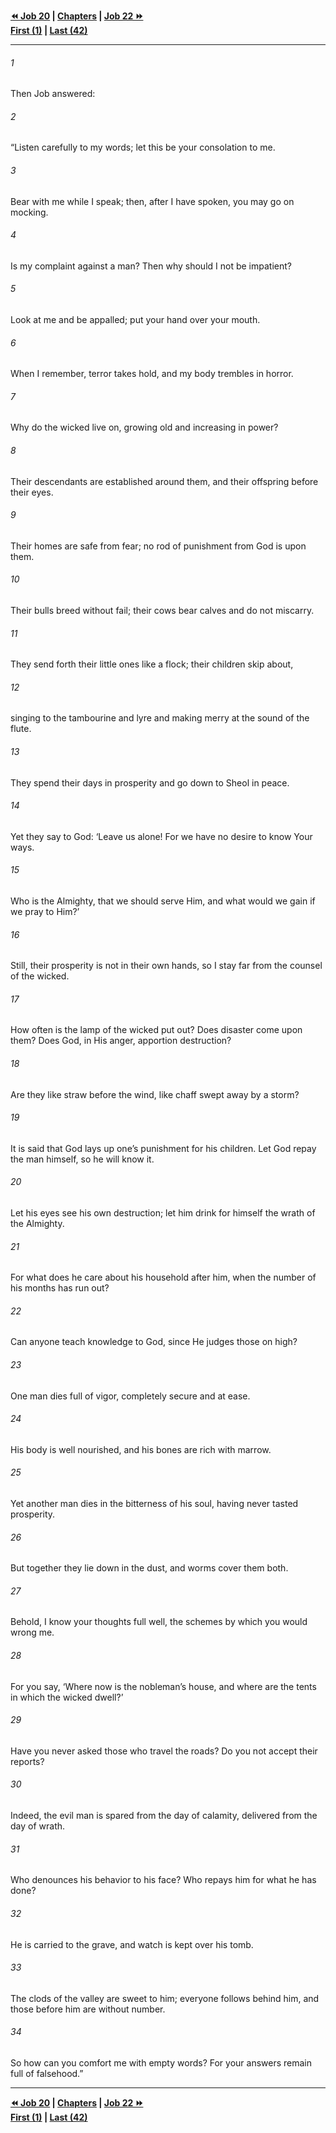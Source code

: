   
**[⏪ Job 20](./Job%2020.md) | [Chapters](./_index.md) | [Job 22 ⏩](./Job%2022.md)**  
**[First (1)](./Job%201.md) | [Last (42)](./Job%2042.md)**  
  
---  
  
###### 1  
Then Job answered:  
  
###### 2  
“Listen carefully to my words; let this be your consolation to me.  
  
###### 3  
Bear with me while I speak; then, after I have spoken, you may go on mocking.  
  
###### 4  
Is my complaint against a man? Then why should I not be impatient?  
  
###### 5  
Look at me and be appalled; put your hand over your mouth.  
  
###### 6  
When I remember, terror takes hold, and my body trembles in horror.  
  
###### 7  
Why do the wicked live on, growing old and increasing in power?  
  
###### 8  
Their descendants are established around them, and their offspring before their eyes.  
  
###### 9  
Their homes are safe from fear; no rod of punishment from God is upon them.  
  
###### 10  
Their bulls breed without fail; their cows bear calves and do not miscarry.  
  
###### 11  
They send forth their little ones like a flock; their children skip about,  
  
###### 12  
singing to the tambourine and lyre and making merry at the sound of the flute.  
  
###### 13  
They spend their days in prosperity and go down to Sheol in peace.  
  
###### 14  
Yet they say to God: ‘Leave us alone! For we have no desire to know Your ways.  
  
###### 15  
Who is the Almighty, that we should serve Him, and what would we gain if we pray to Him?’  
  
###### 16  
Still, their prosperity is not in their own hands, so I stay far from the counsel of the wicked.  
  
###### 17  
How often is the lamp of the wicked put out? Does disaster come upon them? Does God, in His anger, apportion destruction?  
  
###### 18  
Are they like straw before the wind, like chaff swept away by a storm?  
  
###### 19  
It is said that God lays up one’s punishment for his children. Let God repay the man himself, so he will know it.  
  
###### 20  
Let his eyes see his own destruction; let him drink for himself the wrath of the Almighty.  
  
###### 21  
For what does he care about his household after him, when the number of his months has run out?  
  
###### 22  
Can anyone teach knowledge to God, since He judges those on high?  
  
###### 23  
One man dies full of vigor, completely secure and at ease.  
  
###### 24  
His body is well nourished, and his bones are rich with marrow.  
  
###### 25  
Yet another man dies in the bitterness of his soul, having never tasted prosperity.  
  
###### 26  
But together they lie down in the dust, and worms cover them both.  
  
###### 27  
Behold, I know your thoughts full well, the schemes by which you would wrong me.  
  
###### 28  
For you say, ‘Where now is the nobleman’s house, and where are the tents in which the wicked dwell?’  
  
###### 29  
Have you never asked those who travel the roads? Do you not accept their reports?  
  
###### 30  
Indeed, the evil man is spared from the day of calamity, delivered from the day of wrath.  
  
###### 31  
Who denounces his behavior to his face? Who repays him for what he has done?  
  
###### 32  
He is carried to the grave, and watch is kept over his tomb.  
  
###### 33  
The clods of the valley are sweet to him; everyone follows behind him, and those before him are without number.  
  
###### 34  
So how can you comfort me with empty words? For your answers remain full of falsehood.”  
  
  
---  
  
**[⏪ Job 20](./Job%2020.md) | [Chapters](./_index.md) | [Job 22 ⏩](./Job%2022.md)**  
**[First (1)](./Job%201.md) | [Last (42)](./Job%2042.md)**  
  
